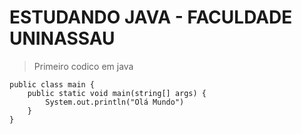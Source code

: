 # ESTUDANDO JAVA - FACULDADE UNINASSAU

> Primeiro codico em java

```
public class main {
    public static void main(string[] args) {
        System.out.println("Olá Mundo")
    }
}
```

